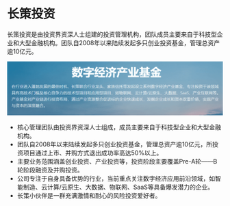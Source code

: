 # 

# 长策投资

长策投资是由投资界资深人士组建的投资管理机构，团队成员主要来自于科技型企业和大型金融机构。团队自2008年以来陆续发起多只创业投资基金，管理总资产逾10亿元。

![image-20220720154132601](image-20220720154132601.png)

- 核心管理团队由投资界资深人士组成，成员主要来自于科技型企业和大型金融机构。
- 团队自2008年以来陆续发起多只创业投资基金，管理总资产逾10亿元，所投资项目通过上市、并购方式退出成功率高达50%以上。
- 主要业务范围涵盖创业投资、产业投资等，投资阶段主要覆盖Pre-A轮——B轮阶段融资及并购投资。
- 公司专注于自身具备优势的行业，当前重点关注数字经济应用前沿领域，如智能制造、云计算/云原生、大数据、物联网、SaaS等具备爆发潜力的企业。
- 长策小伙伴是一群充满激情和耐心的风险投资爱好者。

